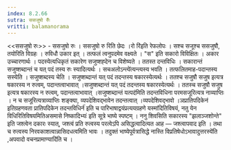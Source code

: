 ```yaml
---
index: 8.2.66
sutra: ससजुषो रुँः
vritti: balamanorama
---
```


<<ससजुषो रुः>> - ससजुषो रुः । ससजुषो रु रिति छेदः ।रो रि॑इति रेफलोपः । सश्च सजूश्च ससजुषौ, तयोरिति विग्रहः । रुविधौ उकार इत् । तत्फलं त्वनुपदमेव वक्ष्यते । "स" इति सकारो विविक्षितः । अकार उच्चारणार्थः । पदस्येत्यधिकृतं सकारेण सजुष्शह्देन च विशेष्यते । ततस्त दन्तविधिः । सकारान्तं सजुष्शब्दान्तं च यत् पदं तस्य रुः स्यादित्यर्थः । सचअलोऽन्त्ये॑त्यन्त्यस्य भवति । तत्फलितमाह-पदान्तस्य सस्येति । सजुष्शब्दस्य चेति । सजुष्शब्दान्तं यत् पदं तदन्तस्य षकारस्येत्यर्थः । ततश्च सजुषौ सजुष इत्यत्र षकारस्य न रुत्वम्, पदान्तत्वाभावात् ।सजुष्शब्दान्तं यत् पदं तदन्तस्य षकारस्येत्यर्थः । ततस्च सजुषौ सजुष इत्यत्र षकारस्य न रुत्वम्, पदान्तत्वाभावात् ।सजुष्शब्दान्तं यत्पद॑मिति तदन्तविधिना परमसजूरित्यत्र नाव्याप्तिः । न च सजूरित्यत्राव्याप्तिः शङ्क्या, व्यपदेशिवद्भावेन तदन्तत्वात् ।व्यपदेशिवद्भावो ।ञप्रातिपदिकेन॑ इतिग्रहणवता प्रातिपदिकेन तदन्तविधिर्न॑ इति च पारिभाषाद्वयंप्रत्ययग्रहणे यस्मा॑दितिविषयं, नतु येन विधिरितिविषयमितिअसमासे निष्कादिभ्यः॑ इति सूत्रे भाष्ये स्पष्टम् । ननु शिवसिति सकारस्य "झलाञ्जशोन्ते" इति जश्त्वेन दकारः स्यात्, जश्त्वं प्रति रुत्वस्य परत्वेऽपि असिद्धत्वादित्यत आह — जश्त्वापवाद इति । तथा च रुत्वस्य निरवकाशत्वान्नासिदधत्वमिति भावः । तदुक्तं भाष्येपूर्वत्रासिद्धे नास्ति विप्रतिषेधोऽभावादुत्तरस्ये॑ति ,अपवादो वचनप्रामाण्यादि॑ति च ।